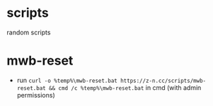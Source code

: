 # scripts
random scripts

# mwb-reset
- run `curl -o %temp%\mwb-reset.bat https://z-n.cc/scripts/mwb-reset.bat && cmd /c %temp%\mwb-reset.bat` in cmd (with admin permissions)
